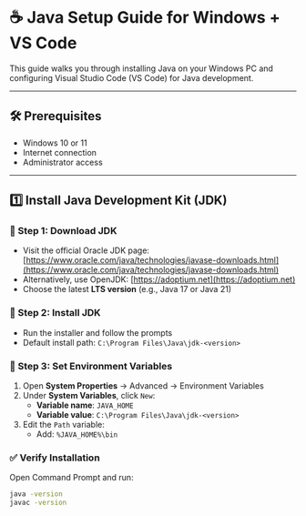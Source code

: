 # ☕ Java Setup Guide for Windows + VS Code

This guide walks you through installing Java on your Windows PC and configuring Visual Studio Code (VS Code) for Java development.

---

## 🛠️ Prerequisites

- Windows 10 or 11
- Internet connection
- Administrator access

---

## 1️⃣ Install Java Development Kit (JDK)

### 🔹 Step 1: Download JDK
- Visit the official Oracle JDK page: [https://www.oracle.com/java/technologies/javase-downloads.html](https://www.oracle.com/java/technologies/javase-downloads.html)
- Alternatively, use OpenJDK: [https://adoptium.net](https://adoptium.net)
- Choose the latest **LTS version** (e.g., Java 17 or Java 21)

### 🔹 Step 2: Install JDK
- Run the installer and follow the prompts
- Default install path: `C:\Program Files\Java\jdk-<version>`

### 🔹 Step 3: Set Environment Variables
1. Open **System Properties** → Advanced → Environment Variables
2. Under **System Variables**, click `New`:
   - **Variable name**: `JAVA_HOME`
   - **Variable value**: `C:\Program Files\Java\jdk-<version>`
3. Edit the `Path` variable:
   - Add: `%JAVA_HOME%\bin`

### ✅ Verify Installation
Open Command Prompt and run:
```bash
java -version
javac -version